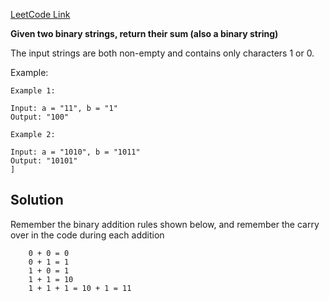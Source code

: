 
[LeetCode Link](https://leetcode.com/problems/add-binary/)


**Given two binary strings, return their sum (also a binary string)**

The input strings are both non-empty and contains only characters 1 or 0.

Example:

```
Example 1:

Input: a = "11", b = "1"
Output: "100"

Example 2:

Input: a = "1010", b = "1011"
Output: "10101"
]
```

## Solution

Remember the binary addition rules shown below, and remember the carry over in the code during each addition

```
    0 + 0 = 0
    0 + 1 = 1
    1 + 0 = 1
    1 + 1 = 10 
    1 + 1 + 1 = 10 + 1 = 11
```
